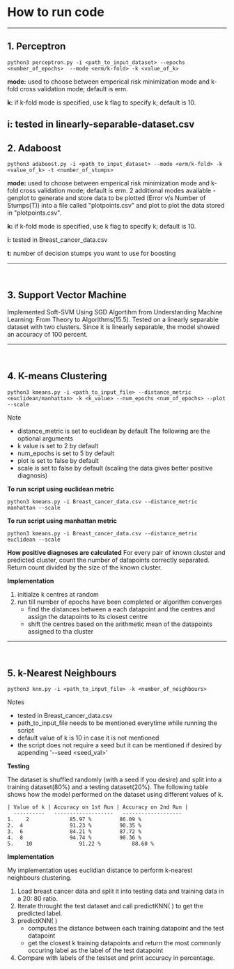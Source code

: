 # How to run code
---

## 1. Perceptron
```
python3 perceptron.py -i <path_to_input_dataset> --epochs <number_of_epochs>  --mode <erm/k-fold> -k <value_of_k>
```

**mode:** used to choose between emperical risk minimization mode and k-fold cross validation mode; default is erm.

**k:** if k-fold mode is specified, use k flag to specify k; default is 10.

**i:** tested in linearly-separable-dataset.csv
---
## 2. Adaboost
```
python3 adaboost.py -i <path_to_input_dataset> --mode <erm/k-fold> -k <value_of_k> -t <number_of_stumps>
```
**mode:** used to choose between emperical risk minimization mode and k-fold cross validation mode; default is erm. 2 additional modes available - genplot to generate and store data to be plotted (Error v/s Number of Stumps(T)) into a file called "plotpoints.csv" and plot to plot the data stored in "plotpoints.csv".

**k:** if k-fold mode is specified, use k flag to specify k; default is 10.

**i:** tested in Breast_cancer_data.csv

**t:** number of decision stumps you want to use for boosting

---
<br>

## 3. Support Vector Machine

Implemented Soft-SVM Using SGD Algortihm from Understanding Machine Learning: From Theory to Algorithms(15.5). Tested on a linearly separable dataset with two clusters. Since it is linearly separable, the model showed an accuracy of 100 percent.

---
<br>

## 4. K-means Clustering
```
python3 kmeans.py -i <path_to_input_file> --distance_metric <euclidean/manhattan> -k <k_value> --num_epochs <num_of_epochs> --plot --scale
```
Note
- distance_metric is set to euclidean by default
The following are the optional arguments
- k value is set to 2 by default
- num_epochs is set to 5 by default
- plot is set to false by default
- scale is set to false by default (scaling the data gives better positive diagnosis)


**To run script using euclidean metric**
```
python3 kmeans.py -i Breast_cancer_data.csv --distance_metric manhattan --scale
```

**To run script using manhattan metric**
```
python3 kmeans.py -i Breast_cancer_data.csv --distance_metric euclidean --scale
```


**How positive diagnoses are calculated**
For every pair of known cluster and predicted cluster, count the number of datapoints correctly separated. Return count divided by the size of the known cluster.


**Implementation**
1. initialze k centres at random
2. run till number of epochs have been completed or algorithm converges
	- find the distances between a each datapoint and the centres and assign the datapoints to its closest centre
	- shift the centres based on the arithmetic mean of the datapoints assigned to tha cluster
	
---
<br>

## 5. k-Nearest Neighbours
```
python3 knn.py -i <path_to_input_file> -k <number_of_neighbours>
```
Notes
- tested in Breast_cancer_data.csv
- path_to_input_file needs to be mentioned everytime while running the script
- default value of k is 10 in case it is not mentioned
- the script does not require a seed but it can be mentioned if desired by appending '--seed <seed_val>'

**Testing**

The dataset is shuffled randomly (with a seed if you desire) and split into a training dataset(80%) and a testing dataset(20%).
The following table shows how the model performed on the dataset using different values of k.
```
| Value of k | Accuracy on 1st Run | Accuracy on 2nd Run |
  ----------   -------------------   -------------------
1.    2				85.97 %			86.09 %
2.	4				91.23 %			90.35 %
3.	6				84.21 %			87.72 %
4.	8				94.74 %			90.36 %
5.    10			   91.22 %			88.60 %

```

**Implementation**

My implementation uses euclidian distance to perform k-nearest neighbours clustering. 

1. Load breast cancer data and split it into testing data and training data in a 20: 80 ratio.
2. Iterate throught the test dataset and call predictKNN( ) to get the predicted label.
3. predictKNN( ) 
	- computes the distance between each training datapoint and the test datapoint
	- get the closest k training datapoints and return the most commonly occuring label as the label of the test datapoint
4. Compare with labels of the testset and print accuracy in percentage.

